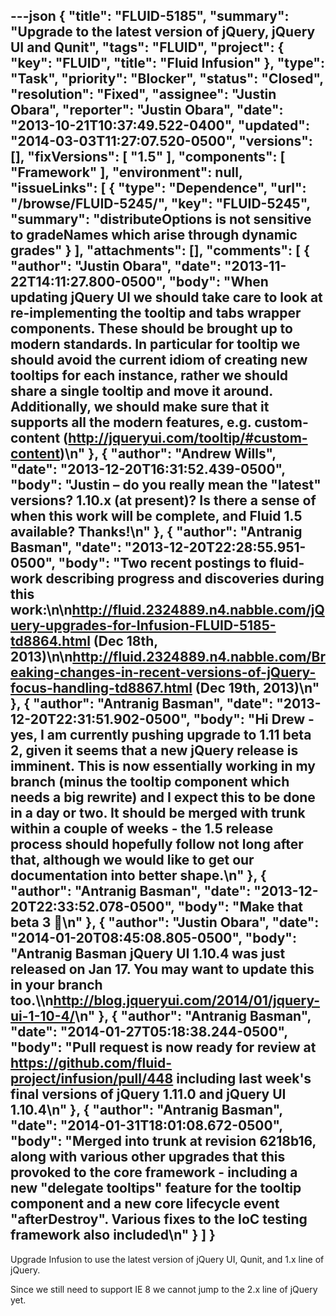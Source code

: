 ---json
{
  "title": "FLUID-5185",
  "summary": "Upgrade to the latest version of jQuery, jQuery UI and Qunit",
  "tags": "FLUID",
  "project": {
    "key": "FLUID",
    "title": "Fluid Infusion"
  },
  "type": "Task",
  "priority": "Blocker",
  "status": "Closed",
  "resolution": "Fixed",
  "assignee": "Justin Obara",
  "reporter": "Justin Obara",
  "date": "2013-10-21T10:37:49.522-0400",
  "updated": "2014-03-03T11:27:07.520-0500",
  "versions": [],
  "fixVersions": [
    "1.5"
  ],
  "components": [
    "Framework"
  ],
  "environment": null,
  "issueLinks": [
    {
      "type": "Dependence",
      "url": "/browse/FLUID-5245/",
      "key": "FLUID-5245",
      "summary": "distributeOptions is not sensitive to gradeNames which arise through dynamic grades"
    }
  ],
  "attachments": [],
  "comments": [
    {
      "author": "Justin Obara",
      "date": "2013-11-22T14:11:27.800-0500",
      "body": "When updating jQuery UI we should take care to look at re-implementing the tooltip and tabs wrapper components. These should be brought up to modern standards. In particular for tooltip we should avoid the current idiom of creating new tooltips for each instance, rather we should share a single tooltip and move it around. Additionally, we should make sure that it supports all the modern features, e.g. custom-content (<http://jqueryui.com/tooltip/#custom-content>)\n"
    },
    {
      "author": "Andrew Wills",
      "date": "2013-12-20T16:31:52.439-0500",
      "body": "Justin – do you really mean the \"latest\" versions?  1.10.x (at present)?  Is there a sense of when this work will be complete, and Fluid 1.5 available?  Thanks!\n"
    },
    {
      "author": "Antranig Basman",
      "date": "2013-12-20T22:28:55.951-0500",
      "body": "Two recent postings to fluid-work describing progress and discoveries during this work:\n\n<http://fluid.2324889.n4.nabble.com/jQuery-upgrades-for-Infusion-FLUID-5185-td8864.html> (Dec 18th, 2013)\n\n<http://fluid.2324889.n4.nabble.com/Breaking-changes-in-recent-versions-of-jQuery-focus-handling-td8867.html> (Dec 19th, 2013)\n"
    },
    {
      "author": "Antranig Basman",
      "date": "2013-12-20T22:31:51.902-0500",
      "body": "Hi Drew - yes, I am currently pushing upgrade to 1.11 beta 2, given it seems that a new jQuery release is imminent. This is now essentially working in my branch (minus the tooltip component which needs a big rewrite) and I expect this to be done in a day or two. It should be merged with trunk within a couple of weeks - the 1.5 release process should hopefully follow not long after that, although we would like to get our documentation into better shape.\n"
    },
    {
      "author": "Antranig Basman",
      "date": "2013-12-20T22:33:52.078-0500",
      "body": "Make that beta 3 🙂\n"
    },
    {
      "author": "Justin Obara",
      "date": "2014-01-20T08:45:08.805-0500",
      "body": "Antranig Basman jQuery UI 1.10.4 was just released on Jan 17. You may want to update this in your branch too.\\\n<http://blog.jqueryui.com/2014/01/jquery-ui-1-10-4/>\n"
    },
    {
      "author": "Antranig Basman",
      "date": "2014-01-27T05:18:38.244-0500",
      "body": "Pull request is now ready for review at <https://github.com/fluid-project/infusion/pull/448> including last week's final versions of jQuery 1.11.0 and jQuery UI 1.10.4\n"
    },
    {
      "author": "Antranig Basman",
      "date": "2014-01-31T18:01:08.672-0500",
      "body": "Merged into trunk at revision 6218b16, along with various other upgrades that this provoked to the core framework - including a new \"delegate tooltips\" feature for the tooltip component and a new core lifecycle event \"afterDestroy\". Various fixes to the IoC testing framework also included\n"
    }
  ]
}
---
Upgrade Infusion to use the latest version of jQuery UI, Qunit, and 1.x line of jQuery.

Since we still need to support IE 8 we cannot jump to the 2.x line of jQuery yet.

        